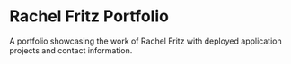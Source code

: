 # Rachel Fritz Portfolio
A portfolio showcasing the work of Rachel Fritz with deployed application projects and contact information.

## 